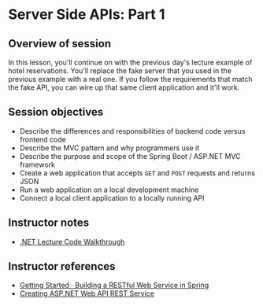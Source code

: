 # Server Side APIs: Part 1

## Overview of session

In this lesson, you'll continue on with the previous day's lecture example of hotel reservations. You'll replace the fake server that you used in the previous example with a real one. If you follow the requirements that match the fake API, you can wire up that same client application and it'll work.

## Session objectives

- Describe the differences and responsibilities of backend code versus frontend code
- Describe the MVC pattern and why programmers use it
- Describe the purpose and scope of the Spring Boot / ASP.NET MVC framework
- Create a web application that accepts `GET` and `POST` requests and returns JSON
- Run a web application on a local development machine
- Connect a local client application to a locally running API

## Instructor notes

- [.NET Lecture Code Walkthrough](./dotnet-lecture-code.md)

## Instructor references

- [Getting Started · Building a RESTful Web Service in Spring](https://spring.io/guides/gs/rest-service/)
- [Creating ASP.NET Web API REST Service](https://www.c-sharpcorner.com/UploadFile/0c1bb2/creating-Asp-Net-web-api-rest-service/)
